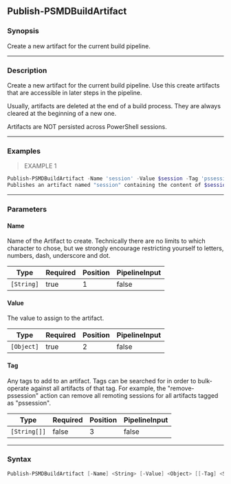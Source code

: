 Publish-PSMDBuildArtifact
-------------------------

### Synopsis
Create a new artifact for the current build pipeline.

---

### Description

Create a new artifact for the current build pipeline.
Use this create artifacts that are accessible in later steps in the pipeline.

Usually, artifacts are deleted at the end of a build process.
They are always cleared at the beginning of a new one.

Artifacts are NOT persisted across PowerShell sessions.

---

### Examples
> EXAMPLE 1

```PowerShell
Publish-PSMDBuildArtifact -Name 'session' -Value $session -Tag 'pssession'
Publishes an artifact named "session" containing the content of $session that is tagged as a PowerShell remoting session.
```

---

### Parameters
#### **Name**
Name of the Artifact to create.
Technically there are no limits to which character to chose, but we strongly encourage restricting yourself to letters, numbers, dash, underscore and dot.

|Type      |Required|Position|PipelineInput|
|----------|--------|--------|-------------|
|`[String]`|true    |1       |false        |

#### **Value**
The value to assign to the artifact.

|Type      |Required|Position|PipelineInput|
|----------|--------|--------|-------------|
|`[Object]`|true    |2       |false        |

#### **Tag**
Any tags to add to an artifact.
Tags can be searched for in order to bulk-operate against all artifacts of that tag.
For example, the "remove-pssession" action can remove all remoting sessions for all artifacts tagged as "pssession".

|Type        |Required|Position|PipelineInput|
|------------|--------|--------|-------------|
|`[String[]]`|false   |3       |false        |

---

### Syntax
```PowerShell
Publish-PSMDBuildArtifact [-Name] <String> [-Value] <Object> [[-Tag] <String[]>] [<CommonParameters>]
```
